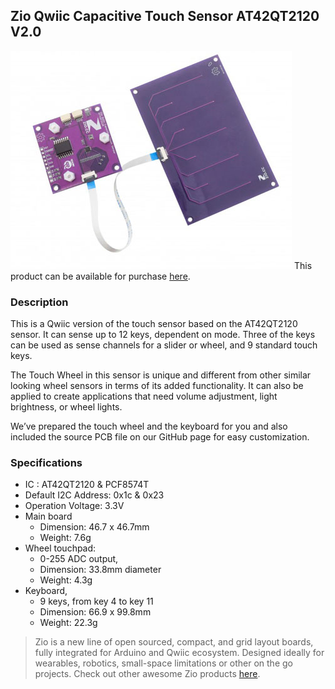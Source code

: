 ## Zio Qwiic Capacitive Touch Sensor AT42QT2120 V2.0
![](ZQCTS.jpg)
This product can be available for purchase [here](https://www.smart-prototyping.com/Zio-Qwiic-Capacitive-Touch-Sensor-Module-AT42QT2120).

### Description

This is a Qwiic version of the touch sensor based on the AT42QT2120 sensor. It can sense up to 12 keys, dependent on mode. Three of the keys can be used as sense channels for a slider or wheel, and 9 standard touch keys.



The Touch Wheel in this sensor is unique and different from other similar looking wheel sensors in terms of its added functionality. It can also be applied to create applications that need volume adjustment, light brightness, or wheel lights.



We’ve prepared the touch wheel and the keyboard for you and also included the source PCB file on our GitHub page for easy customization.


### Specifications

* IC :  AT42QT2120 & PCF8574T
* Default I2C Address: 0x1c & 0x23
* Operation Voltage: 3.3V
* Main board 
    - Dimension: 46.7 x 46.7mm
    - Weight: 7.6g
* Wheel touchpad: 
    - 0-255 ADC output, 
    - Dimension: 33.8mm diameter
    - Weight: 4.3g
* Keyboard, 
    - 9 keys, from key 4 to key 11
    - Dimension: 66.9 x 99.8mm 
    - Weight: 22.3g





> Zio is a new line of open sourced, compact, and grid layout boards, fully integrated for Arduino and Qwiic ecosystem. Designed ideally for wearables, robotics, small-space limitations or other on the go projects. Check out other awesome Zio products [here](https://www.smart-prototyping.com/Zio).
